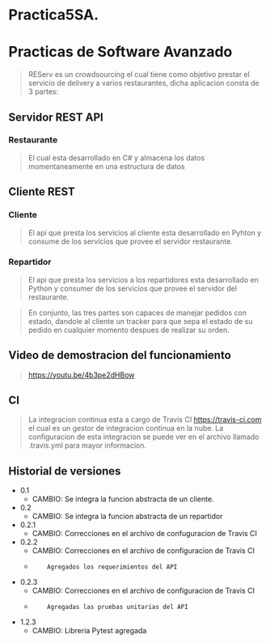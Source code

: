 # Practica5SA.
# Practicas de Software Avanzado


> REServ es un crowdsourcing el cual tiene como objetivo prestar el servicio de delivery a varios restaurantes, dicha aplicacion consta de 3 partes:

## Servidor REST API
### Restaurante
> El cual esta desarrollado en C# y almacena los datos momentaneamente en una estructura de datos

## Cliente REST 
### Cliente
> El api que presta los servicios al cliente esta desarrollado en Pyhton y consume de los servicios que provee el servidor restaurante.

### Repartidor
> El api que presta los servicios a los repartidores esta desarrollado en Python y consumer de los servicios que provee el servidor del restaurante. 


>En conjunto, las tres partes son capaces de manejar pedidos con estado, dandole al cliente un tracker para que sepa el estado de su pedido en cualquier momento despues de realizar su orden. 

## Video de demostracion del funcionamiento
> https://youtu.be/4b3pe2dHBow

## CI
> La integracion continua esta a cargo de Travis CI https://travis-ci.com el cual es un gestor de integracion continua en la nube. La configuracion de esta integracion se puede ver en el archivo llamado .travis.yml para mayor informacion. 

## Historial de versiones
* 0.1
  * CAMBIO: Se integra la funcion abstracta de un cliente. 
* 0.2
  * CAMBIO: Se integra la funcion abstracta de un repartidor 
* 0.2.1
  * CAMBIO: Correcciones en el archivo de confuguracion de Travis CI
* 0.2.2
  * CAMBIO: Correcciones en el archivo de configuracion de Travis CI
  *         Agregados los requerimientos del API
* 0.2.3
  * CAMBIO: Correcciones en el archivo de configuracion de Travis CI
  *         Agregadas las pruebas unitarias del API
* 1.2.3
  * CAMBIO: Libreria Pytest agregada
